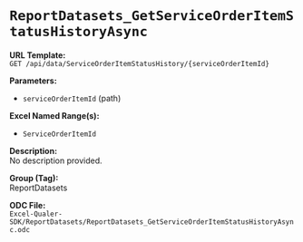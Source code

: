 # `ReportDatasets_GetServiceOrderItemStatusHistoryAsync`

**URL Template:**  
`GET /api/data/ServiceOrderItemStatusHistory/{serviceOrderItemId}`

**Parameters:**  
- `serviceOrderItemId` (path)

**Excel Named Range(s):**  
- `ServiceOrderItemId`

**Description:**  
No description provided.

**Group (Tag):**  
ReportDatasets

**ODC File:**  
`Excel-Qualer-SDK/ReportDatasets/ReportDatasets_GetServiceOrderItemStatusHistoryAsync.odc`
